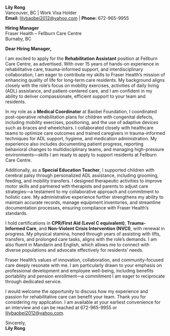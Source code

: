**Lily Rong**  
Vancouver, BC | Work Visa Holder  
**Email:** lilybaobei2012@yahoo.com | **Phone:** 672-965-9955   

**Hiring Manager**  
Fraser Health – Fellburn Care Centre  
Burnaby, BC  

**Dear Hiring Manager,**  

I am excited to apply for the **Rehabilitation Assistant** position at Fellburn Care Centre, as advertised. With over 15 years of hands-on experience in rehabilitative care, trauma-informed support, and interdisciplinary collaboration, I am eager to contribute my skills to Fraser Health’s mission of enhancing quality of life for long-term care residents. My background aligns closely with the role’s focus on mobility exercises, activities of daily living (ADL) assistance, and patient-centered care, and I am confident in my ability to deliver compassionate, efficient support to your team and residents.  

In my role as a **Medical Coordinator** at Baobei Foundation, I coordinated post-operative rehabilitation plans for children with congenital defects, including mobility exercises, positioning, and the use of adaptive devices such as braces and wheelchairs. I collaborated closely with healthcare teams to optimize care outcomes and trained caregivers in trauma-informed techniques for ADL support, hygiene, and medication administration. My experience also includes documenting patient progress, reporting behavioral changes to multidisciplinary teams, and managing high-pressure environments—skills I am ready to apply to support residents at Fellburn Care Centre.  

Additionally, as a **Special Education Teacher**, I supported children with cerebral palsy through personalized ADL assistance, including grooming, feeding, and mobility transfers. I designed therapeutic activities to improve motor skills and partnered with therapists and parents to adjust care strategies—a testament to my collaborative approach and commitment to holistic care. My administrative experience further strengthens my ability to maintain accurate records, manage equipment inventories, and streamline documentation processes, ensuring compliance with Fraser Health’s standards.  

I hold certifications in **CPR/First Aid (Level C equivalent)**, **Trauma-Informed Care**, and **Non-Violent Crisis Intervention (NVCI)**, with renewal in progress. My physical stamina, honed through years of assisting with lifts, transfers, and prolonged care tasks, aligns with the role’s demands. I am also fluent in Mandarin and English, which allows me to connect with diverse populations and advocate effectively for residents’ needs.  

Fraser Health’s values of innovation, collaboration, and community-focused care deeply resonate with me. I am particularly drawn to your emphasis on professional development and employee well-being, including benefits portability and pension enrollment—a commitment I am eager to reciprocate through dedicated service.  

I would welcome the opportunity to discuss how my experience and passion for rehabilitative care can benefit your team. Thank you for considering my application. I am available at your earliest convenience for an interview and can be reached at 672-965-9955 or lilybaobei2012@yahoo.com.  

Sincerely,  
**Lily Rong**  